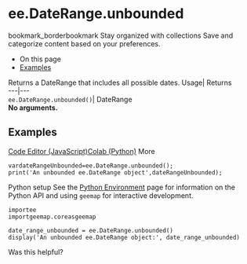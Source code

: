  
#  ee.DateRange.unbounded
bookmark_borderbookmark Stay organized with collections  Save and categorize content based on your preferences.
  * On this page
  * [Examples](https://developers.google.com/earth-engine/apidocs/ee-daterange-unbounded#examples)


Returns a DateRange that includes all possible dates. 
Usage| Returns  
---|---  
`ee.DateRange.unbounded()`| DateRange  
**No arguments.**
## Examples
[Code Editor (JavaScript)](https://developers.google.com/earth-engine/apidocs/ee-daterange-unbounded#code-editor-javascript-sample)[Colab (Python)](https://developers.google.com/earth-engine/apidocs/ee-daterange-unbounded#colab-python-sample) More
```
vardateRangeUnbounded=ee.DateRange.unbounded();
print('An unbounded ee.DateRange object',dateRangeUnbounded);
```
Python setup
See the [ Python Environment](https://developers.google.com/earth-engine/guides/python_install) page for information on the Python API and using `geemap` for interactive development.
```
importee
importgeemap.coreasgeemap
```
```
date_range_unbounded = ee.DateRange.unbounded()
display('An unbounded ee.DateRange object:', date_range_unbounded)
```

Was this helpful?

